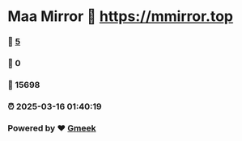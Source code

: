 # Maa Mirror :link: https://mmirror.top 
### :page_facing_up: [5](https://mmirror.top/tag.html) 
### :speech_balloon: 0 
### :hibiscus: 15698 
### :alarm_clock: 2025-03-16 01:40:19 
### Powered by :heart: [Gmeek](https://github.com/Meekdai/Gmeek)
